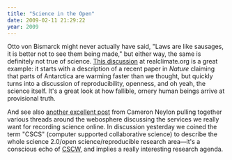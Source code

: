 ```yaml
---
title: "Science in the Open"
date: 2009-02-11 21:29:22
year: 2009
---
```

Otto von Bismarck might never actually have said, "Laws are like sausages, it is better not to see them being made," but either way, the same is definitely not true of science. <a href="http://www.realclimate.org/index.php/archives/2009/02/antarctic-warming-is-robust"> This discussion</a> at realclimate.org is a great example: it starts with a description of a recent paper in <em>Nature</em> claiming that parts of Antarctica are warming faster than we thought, but quickly turns into a discussion of reproducibility, openness, and oh yeah, the science itself.  It's a great look at how fallible, ornery human beings arrive at provisional truth.

And see also <a href="http://blog.openwetware.org/scienceintheopen/2009/02/08/what-are-the-services-we-really-want-for-recording-science-online/">another excellent post</a> from Cameron Neylon pulling together various threads around the webosphere discussing the services we really want for recording science online. In discussion yesterday we coined the term "CSCS" (computer supported collaborative science) to describe the whole science 2.0/open science/reproducible research area—it's a conscious echo of <a href="http://en.wikipedia.org/wiki/CSCW">CSCW</a>, and implies a really interesting research agenda.
